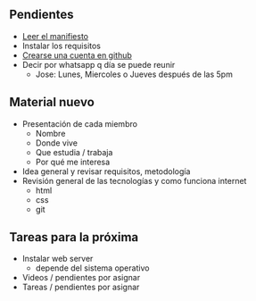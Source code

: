 ## Pendientes
- [Leer el manifiesto](https://github.com/joseche/programathon2016)
- Instalar los requisitos
- [Crearse una cuenta en github](https://github.com/)
- Decir por whatsapp q día se puede reunir
  - Jose: Lunes, Miercoles o Jueves después de las 5pm

## Material nuevo
- Presentación de cada miembro
  - Nombre
  - Donde vive
  - Que estudia / trabaja
  - Por qué me interesa
- Idea general y revisar requisitos, metodología
- Revisión general de las tecnologías y como funciona internet
  - html
  - css
  - git

## Tareas para la próxima
- Instalar web server
  - depende del sistema operativo
- Videos / pendientes por asignar
- Tareas / pendientes por asignar 
